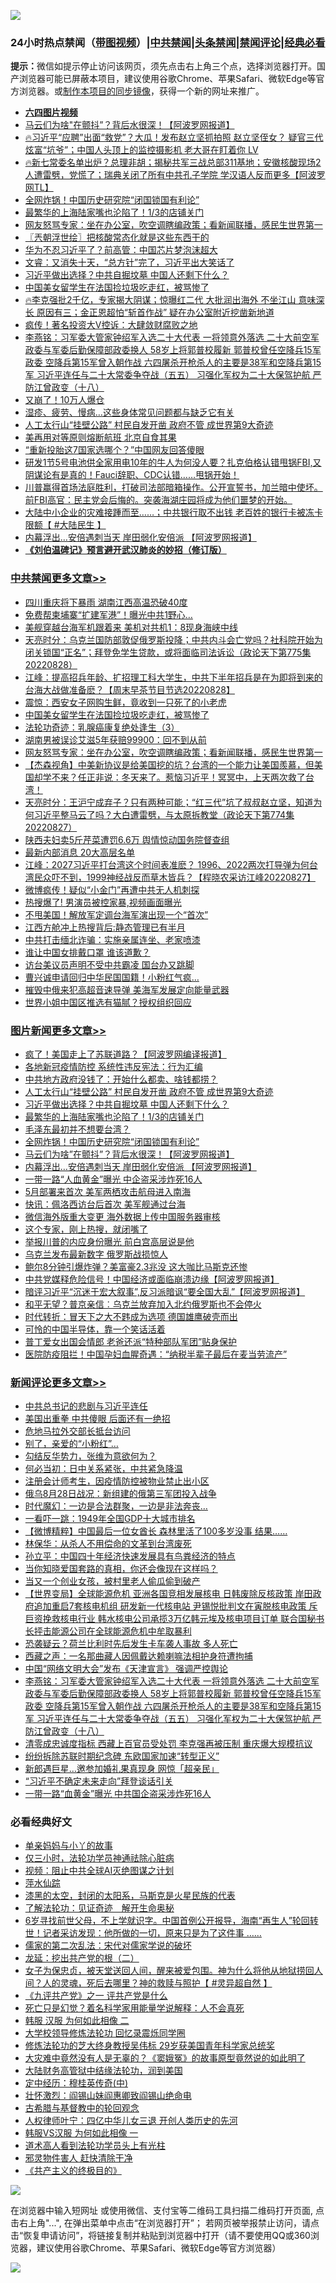 ![](https://raw.githubusercontent.com/jsvpn/jsproxy/dev/64photo/fqnews-qr.jpg)

<div id="tt">
<h3>24小时热点禁闻（<a href="https://aaa.v2dns.tk/?QAjUl=BgRp5UNKRn&T5Vk=fPVH&Q59Ab=WxGE" target="_blank">带图视频</a>）|<a href="#%E4%B8%AD%E5%85%B1%E7%A6%81%E9%97%BB%E6%9B%B4%E5%A4%9A%E6%96%87%E7%AB%A0">中共禁闻</a>|<a href="#%E5%9B%BE%E7%89%87%E6%96%B0%E9%97%BB%E6%9B%B4%E5%A4%9A%E6%96%87%E7%AB%A0">头条禁闻</a>|<a href="#%E6%96%B0%E9%97%BB%E8%AF%84%E8%AE%BA%E6%9B%B4%E5%A4%9A%E6%96%87%E7%AB%A0">禁闻评论|<a href="#%E5%BF%85%E7%9C%8B%E7%BB%8F%E5%85%B8%E5%A5%BD%E6%96%87">经典必看</a></h3>
<div><b>提示：</b>微信如提示停止访问该网页，须先点击右上角三个点，选择浏览器打开。国产浏览器可能已屏蔽本项目，建议使用谷歌Chrome、苹果Safari、微软Edge等官方浏览器。或<a href="%E5%88%B6%E4%BD%9Cgit%E7%A6%81%E9%97%BB%E9%95%9C%E5%83%8F.md">制作本项目的同步镜像</a>，获得一个新的网址来推广。</div>
<ul>
<li><b><a href="http://d2.v2rss.gq/64.mp4" target="_blank">六四图片视频</a></b></li>
<li><a href="/topimagenews/20220828/1777447.md">马云们为啥"在颤抖”？背后水很深！【阿波罗网报道】</a></li>
<li><a href="/bannedvideo/20220828/1777518.md">🔥习近平“应聘”出面“救党”？大瓜！发布赵立坚抓拍照 赵立坚侄女？ 疑官三代炫富“坑爷”；中国人头顶上的监控摄影机 老大哥在盯着你  LV</a></li>
<li><a href="/bannedvideo/20220829/1777605.md">🔥新七常委名单出炉？总理非胡；揭秘共军三战总部311基地；安徽核酸现场2人遭雷劈，党慌了；瑞典关闭了所有中共孔子学院 学汉语人反而更多【阿波罗网TL】</a></li>
<li><a href="/topimagenews/20220829/1777590.md">全网炸锅！中国历史研究院“闭国锁国有利论”</a></li>
<li><a href="/topimagenews/20220829/1777613.md">最繁华的上海陆家嘴也沦陷了！1/3的店铺关门</a></li>
<li><a href="/cbnews/20220828/1777455.md">网友怒骂专家：坐在办公室，吹空调瞎编政策；看新闻联播，感民生世界第一</a></li>
<li><a href="/ssgc/20220829/1777577.md">〖兲朝浮世绘〗把核酸常态化就是这些东西干的</a></li>
<li><a href="/comments/20220828/1777544.md">华为不忍习近平了？前高管：中国芯片梦泡沫超大</a></li>
<li><a href="/bannedvideo/20220828/1777534.md">文睿：又消失十天，“总方针”完了，习近平出大笑话了</a></li>
<li><a href="/topimagenews/20220829/1777614.md">习近平做出选择？中共自掘坟墓 中国人还剩下什么？</a></li>
<li><a href="/cbnews/20220828/1777559.md">中国美女留学生在法国捡垃圾吃走红，被骂惨了</a></li>
<li><a href="/bannedvideo/20220829/1777598.md">🔥李克强批2千亿，专家揭大阴谋；惊曝红二代 大批润出海外 不坐江山 意味深长 原因有三；金正恩超怕“斩首作战” 疑在办公室附近挖凿新地道</a></li>
<li><a href="/cnnews/20220829/1777602.md">疯传！著名投资大V控诉：大肆敛财腐败之地</a></li>
<li><a href="/comments/20220829/1777585.md">李燕铭：习军委大管家钟绍军入选二十大代表 一将领意外落选 二十大前空军政委与军委后勤保障部政委换人 58岁上将郭普校履新 郭普校曾任空降兵15军政委 空降兵第15军曾入朝作战 六四屠杀开枪杀人的主要是38军和空降兵第15军 习近平连任与二十大常委争夺战（五五） 习强化军权为二十大保驾护航 严防江曾政变（十八）</a></li>
<li><a href="/cnnews/20220829/1777616.md">又崩了！10万人爆仓</a></li>
<li><a href="/comments/20220828/1777465.md">湿疹、疲劳、慢病…这些身体常见问题都与缺乏它有关</a></li>
<li><a href="/topimagenews/20220829/1777628.md">人工太行山“挂壁公路” 村民自发开凿 政府不管 成世界第9大奇迹</a></li>
<li><a href="/ssgc/20220828/1777522.md">美再用对等原则熔断航班 北京自食其果</a></li>
<li><a href="/cnnews/20220829/1777624.md">“重新投胎这7国家选哪个？”中国网友回答傻眼</a></li>
<li><a href="/bannedvideo/20220828/1777533.md">研发1节5号电池供全家用电10年的牛人为何没人要？扎克伯格认错甩锅FBI,又阴谋论有是真的！Fauci辞职、CDC认错……甩锅开始！</a></li>
<li><a href="/bannedvideo/20220828/1777517.md">川普赢得首场法庭胜利，打破司法部暗箱操作。公开宣誓书，加兰暗中使坏。前FBI高官：民主党会后悔的。突袭海湖庄园将成为他们噩梦的开始。</a></li>
<li><a href="/bannedvideo/20220828/1777520.md">大陆中小企业的灾难接踵而至……；中共银行取不出钱  老百姓的银行卡被冻卡限额【 #大陆民生 】</a></li>
<li><a href="/topimagenews/20220828/1777446.md">内幕浮出…安倍遇刺当天 岸田弱化安倍派 【阿波罗网报道】</a></li>
<li><b><a href="/comments/20200207/1272816.md" target="_blank">《刘伯温碑记》预言避开武汉肺炎的妙招（修订版）</a></b></li>
</ul>
</div>

<div class="catlist">
<h3><a href="/cbnews/" target="_blank">中共禁闻</a><span><a href="/cbnews/" target="_blank" rel="nofollow">更多文章>></a></span></h3>
<ul>
<li><a href="/cbnews/20220829/1777726.md" target="_blank">四川重庆将下暴雨 湖南江西高温恐破40度</a></li>
<li><a href="/cbnews/20220829/1777714.md" target="_blank">免费帮柬埔寨“扩建军港”！曝光中共1野心…</a></li>
<li><a href="/cbnews/20220829/1777693.md" target="_blank">美舰穿越台海军机跟着来 美机对共机1：8现身海峡中线</a></li>
<li><a href="/cbnews/20220829/1777670.md" target="_blank">天亮时分：乌克兰国防部敦促俄罗斯投降；中共内斗会亡党吗？社科院开始为闭关锁国“正名”；拜登免学生贷款，或将面临司法诉讼（政论天下第775集 20220828）</a></li>
<li><a href="/cbnews/20220829/1777669.md" target="_blank">江峰：提高招兵年龄、扩招理工科大学生，中共下半年招兵是在为即将到来的台海大战做准备麽？【周末早茶节目节选20220828】</a></li>
<li><a href="/cbnews/20220829/1777654.md" target="_blank">震惊：西安女子网购生鲜，竟收到一只死了的小老虎</a></li>
<li><a href="/cbnews/20220828/1777559.md" target="_blank">中国美女留学生在法国捡垃圾吃走红，被骂惨了</a></li>
<li><a href="/cbnews/20220828/1774386.md" target="_blank">法轮功奇迹：乳腺癌康复绝处逢生（3）</a></li>
<li><a href="/cbnews/20220828/1777489.md" target="_blank">湖南男被误诊艾滋5年获赔99900：回不到从前</a></li>
<li><a href="/cbnews/20220828/1777455.md" target="_blank">网友怒骂专家：坐在办公室，吹空调瞎编政策；看新闻联播，感民生世界第一</a></li>
<li><a href="/comments/20220828/1777370.md" target="_blank">【杰森视角】中美新协议是给美国挖的坑？台湾的一个能力让美国羨慕，但美国却学不来？任正非说：冬天来了。惹恼习近平！冥冥中，上天两次救了台湾！</a></li>
<li><a href="/cbnews/20220828/1777369.md" target="_blank">天亮时分：王沪宁成弃子？只有两种可能；“红三代”坑了叔叔赵立坚，知道为何习近平整马云了吗？大白遭雷劈，与太原拆教堂（政论天下第774集 20220827）</a></li>
<li><a href="/cbnews/20220828/1777352.md" target="_blank">陕西夫妇卖5斤芹菜遭罚6.6万 舆情惊动国务院督查组</a></li>
<li><a href="/cbnews/20220828/1777351.md" target="_blank">最新内部消息 20大高层名单</a></li>
<li><a href="/cbnews/20220828/1777343.md" target="_blank">江峰：2027习近平打台湾这个时间表准麽？ 1996、2022两次打导弹为何台湾民众吓不到，1999神经战反而草木皆兵？【程晓农采访江峰20220827】</a></li>
<li><a href="/cbnews/20220828/1777300.md" target="_blank">微博疯传！疑似“小金门”再遭中共无人机刺探</a></li>
<li><a href="/cbnews/20220828/1777271.md" target="_blank">热搜爆了! 男演员被控家暴,视频画面曝光</a></li>
<li><a href="/cbnews/20220827/1777217.md" target="_blank">不甩美国！解放军定调台海军演出现一个“首次”</a></li>
<li><a href="/cbnews/20220827/1777144.md" target="_blank">江西方舱冲上热搜背后:静态管理已有半月</a></li>
<li><a href="/cbnews/20220827/1777101.md" target="_blank">中共打击缅北诈骗：实施亲属连坐、老家喷漆</a></li>
<li><a href="/cbnews/20220827/1777087.md" target="_blank">谁让中国女排戴口罩 谁该道歉？</a></li>
<li><a href="/cbnews/20220827/1777037.md" target="_blank">访台美议员声明不受中共霸凌 国台办又跳脚</a></li>
<li><a href="/cbnews/20220827/1777025.md" target="_blank">曹兴诚申请回归中华民国国籍！小粉红气疯…</a></li>
<li><a href="/cbnews/20220827/1777011.md" target="_blank">摧毁中俄来犯高超音速导弹 美海军发展定向能量武器</a></li>
<li><a href="/cbnews/20220827/1777010.md" target="_blank">世界小姐中国区推选有猫腻？授权组织回应</a></li>

</ul>
</div>
<div class="catlist">
<h3><a href="/topimagenews/" target="_blank">图片新闻</a><span><a href="/topimagenews/" target="_blank" rel="nofollow">更多文章>></a></span></h3>
<ul>
<li><a href="/topimagenews/20220829/1777754.md" target="_blank">疯了！美国走上了苏联道路？【阿波罗网编译报道】</a></li>
<li><a href="/topimagenews/20220829/1777692.md" target="_blank">各地新冠疫情防控 系统性违反宪法：行为汇编</a></li>
<li><a href="/topimagenews/20220829/1777691.md" target="_blank">中共地方政府没钱了：开始什么都卖、啥钱都捞？</a></li>
<li><a href="/topimagenews/20220829/1777628.md" target="_blank">人工太行山“挂壁公路” 村民自发开凿 政府不管 成世界第9大奇迹</a></li>
<li><a href="/topimagenews/20220829/1777614.md" target="_blank">习近平做出选择？中共自掘坟墓 中国人还剩下什么？</a></li>
<li><a href="/topimagenews/20220829/1777613.md" target="_blank">最繁华的上海陆家嘴也沦陷了！1/3的店铺关门</a></li>
<li><a href="/topimagenews/20220829/1777599.md" target="_blank">毛泽东最初并不想要台湾？</a></li>
<li><a href="/topimagenews/20220829/1777590.md" target="_blank">全网炸锅！中国历史研究院“闭国锁国有利论”</a></li>
<li><a href="/topimagenews/20220828/1777447.md" target="_blank">马云们为啥&#8221;在颤抖”？背后水很深！【阿波罗网报道】</a></li>
<li><a href="/topimagenews/20220828/1777446.md" target="_blank">内幕浮出…安倍遇刺当天 岸田弱化安倍派 【阿波罗网报道】</a></li>
<li><a href="/topimagenews/20220828/1777438.md" target="_blank">一带一路“人血黄金”曝光 中企盗采涉炸死16人</a></li>
<li><a href="/topimagenews/20220828/1777437.md" target="_blank">5月部署来首次 美军两栖攻击航母进入南海</a></li>
<li><a href="/topimagenews/20220828/1777407.md" target="_blank">快讯：佩洛西访台后首次 美军舰通过台海</a></li>
<li><a href="/topimagenews/20220828/1777299.md" target="_blank">微信海外版重大变更 海外数据上传中国服务器审核</a></li>
<li><a href="/topimagenews/20220828/1777289.md" target="_blank">这个专家，刚上热搜，就闭嘴了</a></li>
<li><a href="/topimagenews/20220828/1777284.md" target="_blank">举报川普的内应身份曝光 前白宫高层说是他</a></li>
<li><a href="/topimagenews/20220828/1777255.md" target="_blank">乌克兰发布最新数字 俄罗斯战损惊人</a></li>
<li><a href="/topimagenews/20220827/1777119.md" target="_blank">鲍尔8分钟引爆炸弹？美富豪2.3兆没 这大咖比马斯克还惨</a></li>
<li><a href="/topimagenews/20220827/1777080.md" target="_blank">中共党媒释危险信号！中国经济或面临崩溃边缘【阿波罗网报道】</a></li>
<li><a href="/topimagenews/20220827/1777078.md" target="_blank">暗评习近平“沉迷于宏大叙事&#8221;,反习派暗讽“要全国大乱”【阿波罗网报道】</a></li>
<li><a href="/topimagenews/20220827/1777077.md" target="_blank">和平无望？普京亲信︰乌克兰放弃加入北约俄罗斯也不会停火</a></li>
<li><a href="/topimagenews/20220827/1777008.md" target="_blank">时代转折：冒天下之大不韪成为选项 德国雄鹰破壳而出</a></li>
<li><a href="/topimagenews/20220827/1776952.md" target="_blank">可怜的中国半导体，靠一个笑话活着</a></li>
<li><a href="/topimagenews/20220827/1776845.md" target="_blank">普丁爱女出国会情郎 老爸还派“特种部队军团”贴身保护</a></li>
<li><a href="/topimagenews/20220827/1776844.md" target="_blank">医院防疫阻拦！中国孕妇血腥奇遇：“纳税半辈子最后在麦当劳流产”</a></li>

</ul>
</div>
<div class="catlist">
<h3><a href="/comments/" target="_blank">新闻评论</a><span><a href="/comments/" target="_blank" rel="nofollow">更多文章>></a></span></h3>
<ul>
<li><a href="/comments/20220829/1777746.md" target="_blank">中共总书记的悲剧与习近平连任</a></li>
<li><a href="/comments/20220829/1777745.md" target="_blank">美国出重拳 中共傻眼 后面还有一绝招</a></li>
<li><a href="/comments/20220829/1777737.md" target="_blank">危地马拉外交部长抵台访问</a></li>
<li><a href="/comments/20220829/1777716.md" target="_blank">别了，亲爱的“小粉红”…</a></li>
<li><a href="/comments/20220829/1777704.md" target="_blank">勾结反华势力，张维为意欲何为？</a></li>
<li><a href="/comments/20220829/1777703.md" target="_blank">何必当初：日中关系紧张，中共紧急降温</a></li>
<li><a href="/comments/20220829/1777702.md" target="_blank">注册会计师考生，因疫情防控被物业禁止出小区</a></li>
<li><a href="/comments/20220829/1777701.md" target="_blank">俄乌8月28日战况：新组建的俄第三军团投入战争</a></li>
<li><a href="/comments/20220829/1777699.md" target="_blank">时代魔幻：一边是合法群聚，一边是非法奔丧…</a></li>
<li><a href="/comments/20220829/1777698.md" target="_blank">一看吓一跳：1949年全国GDP十大城市排名</a></li>
<li><a href="/comments/20220829/1777677.md" target="_blank">【微博精粹】中国最后一位女酋长 森林里活了100多岁没事 结果……</a></li>
<li><a href="/comments/20220829/1777661.md" target="_blank">林保华：从杀人不用偿命的文革到台湾废死</a></li>
<li><a href="/comments/20220829/1777646.md" target="_blank">孙立平：中国四十年经济快速发展具有鸟粪经济的特点</a></li>
<li><a href="/comments/20220829/1777636.md" target="_blank">当你知晓爱国套路的真相，你还会像现在这样吗？</a></li>
<li><a href="/comments/20220829/1777623.md" target="_blank">当又一个创业女孩，被村里老人偷瓜偷到破产</a></li>
<li><a href="/comments/20220829/1777619.md" target="_blank">【世界变局】全球能源危机 亚洲各国竞相发展核电 日韩废除反核政策 岸田政府追加重启7套核电机组 研发新一代核电站 尹锡悦批判文在寅脱核电政策 斥巨资挽救核电行业 韩水核电公司承揽3万亿韩元埃及核电项目订单 联合国秘书长抨击能源公司在全球能源危机中牟取暴利</a></li>
<li><a href="/comments/20220829/1777595.md" target="_blank">恐袭疑云？荷兰比利时先后发生卡车袭人事故 多人死亡</a></li>
<li><a href="/comments/20220829/1777589.md" target="_blank">西藏之声：一名那曲藏人因佩戴达赖喇嘛法相护身符遭拘捕</a></li>
<li><a href="/comments/20220829/1777588.md" target="_blank">中国“网络文明大会”发布《天津宣言》 强调严控舆论</a></li>
<li><a href="/comments/20220829/1777585.md" target="_blank">李燕铭：习军委大管家钟绍军入选二十大代表 一将领意外落选 二十大前空军政委与军委后勤保障部政委换人 58岁上将郭普校履新 郭普校曾任空降兵15军政委 空降兵第15军曾入朝作战 六四屠杀开枪杀人的主要是38军和空降兵第15军 习近平连任与二十大常委争夺战（五五） 习强化军权为二十大保驾护航 严防江曾政变（十八）</a></li>
<li><a href="/comments/20220829/1777584.md" target="_blank">清零成忠诚度指标 西藏上百官员受处罚 李克强再被压制 重庆爆大规模抗议</a></li>
<li><a href="/comments/20220829/1777581.md" target="_blank">纷纷拆除苏联时期纪念碑 东欧国家加速“转型正义”</a></li>
<li><a href="/comments/20220829/1777580.md" target="_blank">新郎遇巨星…邀参加婚礼果真现身 网惊「超亲民」</a></li>
<li><a href="/comments/20220829/1777575.md" target="_blank">“习近平不确定未来走向”拜登谈话引关</a></li>
<li><a href="/comments/20220829/1777574.md" target="_blank">一带一路“血黄金”曝光 中共国企盗采涉炸死16人</a></li>

</ul>
</div>

<div class="catlist">
<h3>必看经典好文</h3>
<ul>
<li><a href="/cbnews/20210518/1548912.md" target="_blank">单亲妈妈与小丫的故事</a></li>
<li><a href="/health/20170626/780270.md" target="_blank">仅三小时，法轮功学员神通祛除心脏病</a></li>
<li><a href="/comments/20201221/1451945.md" target="_blank">视频：阻止中共全球AI灭绝图谋之计划</a></li>
<li><a href="/cbnews/20210809/1603030.md" target="_blank">萍水仙踪</a></li>
<li><a href="/cbnews/20211017/1639766.md" target="_blank">漆黑的太空，封闭的太阳系，马斯克是火星民族的代表</a></li>
<li><a href="/comments/20200307/1289968.md" target="_blank">了解法轮功：见证奇迹　解开生命奥秘</a></li>
<li><a href="/comments/20210716/1588420.md" target="_blank">6岁寻找前世父母，不上学就识字。中国首例公开报导，海南“再生人”轮回转世！记者采访发现：他所做的一切，原来只是为了这件事 &#8230;&#8230;</a></li>
<li><a href="/tculture/20181126/1037279.md" target="_blank">儒家的第二次乱法：宋代对儒家学说的破坏</a></li>
<li><a href="/comments/20200928/1404653.md" target="_blank">龙延：挖出共产党的根（二）</a></li>
<li><a href="/comments/20211012/1636544.md" target="_blank">女子为保忠贞，被天堂送回人间，醒来被爱包围。神为什么将他从地狱捞回人间？人的灵魂，死后去哪里？神的救赎与照护【 #灵异超自然 】</a></li>
<li><a href="/bookonline/20131116/201056.md" target="_blank">《九评共产党》之一 评共产党是什么</a></li>
<li><a href="/comments/20200704/1355375.md" target="_blank">死亡只是幻觉？着名科学家用能量学说解释：人不会真死</a></li>
<li><a href="/bannedvideo/20220321/1707657.md" target="_blank">韩服 汉服 为何如此相像 二</a></li>
<li><a href="/cbnews/20210517/1548104.md" target="_blank">大学校领导修炼法轮功 回忆录震烁同学圈</a></li>
<li><a href="/comments/20190517/1129285.md" target="_blank">修炼法轮功的芝大终身教授吴伟标 29岁获美国青年科学家总统奖</a></li>
<li><a href="/lifebaike/20210511/1544066.md" target="_blank">大灾难中竟然没有人是无辜的？《窦娥冤》的故事原型竟然说的如此明了</a></li>
<li><a href="/cbnews/20220713/1757692.md" target="_blank">大陆财务高管狱中结缘法轮功，润到美国</a></li>
<li><a href="/tculture/xiulian/20151105/467870.md" target="_blank">定中经历：穆桂英传奇(中)</a></li>
<li><a href="/cbnews/20200727/1366904.md" target="_blank">壮怀激烈：阎锡山妹阎惠卿致阎锡山绝命电</a></li>
<li><a href="/comments/20220503/1727847.md" target="_blank">古希腊与基督教中的轮回观念</a></li>
<li><a href="/bannedvideo/20220806/1768296.md" target="_blank">人权律师叶宁：四亿中华儿女三退 开创人类历史的先河</a></li>
<li><a href="/bannedvideo/20220228/1697982.md" target="_blank">韩服VS汉服 为何如此相像 一</a></li>
<li><a href="/comments/20200227/1284657.md" target="_blank">道术高人看到法轮功学员头上有光柱</a></li>
<li><a href="/cbnews/20220508/1730049.md" target="_blank">邪灵物件害人 赶快清除干净</a></li>
<li><a href="/bookwiki/20171120/858084.md" target="_blank">《共产主义的终极目的》</a></li>

</ul>
</div>

![](https://raw.githubusercontent.com/jsvpn/jsproxy/dev/64photo/fqnews-qr.jpg)

在浏览器中输入短网址 或使用微信、支付宝等二维码工具扫描二维码打开页面, 点击右上角"...", 在弹出菜单中点击“在浏览器打开”； 若网页被举报禁止访问，请点击“恢复申请访问”，将链接复制并粘贴到浏览器中打开（请不要使用QQ或360浏览器，建议使用谷歌Chrome、苹果Safari、微软Edge等官方浏览器）

![](https://raw.githubusercontent.com/jsvpn/jsproxy/dev/64photo/wx.jpg)
